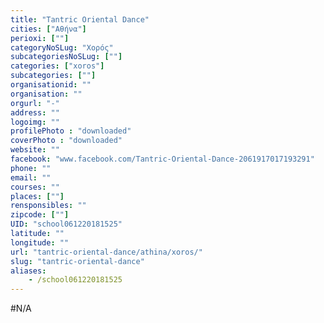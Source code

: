 ```yaml
---
title: "Tantric Oriental Dance"
cities: ["Αθήνα"]
perioxi: [""]
categoryNoSLug: "Χορός"
subcategoriesNoSLug: [""]
categories: ["xoros"]
subcategories: [""]
organisationid: ""
organisation: ""
orgurl: "-"
address: ""
logoimg: ""
profilePhoto : "downloaded"
coverPhoto : "downloaded"
website: ""
facebook: "www.facebook.com/Tantric-Oriental-Dance-2061917017193291"
phone: ""
email: ""
courses: ""
places: [""]
rensponsibles: ""
zipcode: [""]
UID: "school061220181525"
latitude: ""
longitude: ""
url: "tantric-oriental-dance/athina/xoros/"
slug: "tantric-oriental-dance"
aliases:
    - /school061220181525
---
```





#N/A